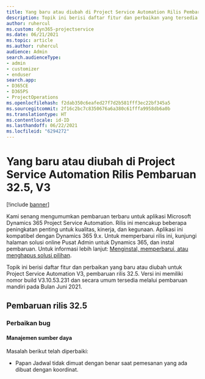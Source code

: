 ```yaml
---
title: Yang baru atau diubah di Project Service Automation Rilis Pembaruan 32.5, V3
description: Topik ini berisi daftar fitur dan perbaikan yang tersedia di Project Service Automation V3, pembaruan rilis 32.5, V3.
author: ruhercul
ms.custom: dyn365-projectservice
ms.date: 06/21/2021
ms.topic: article
ms.author: ruhercul
audience: Admin
search.audienceType:
- admin
- customizer
- enduser
search.app:
- D365CE
- D365PS
- ProjectOperations
ms.openlocfilehash: f2dab350c6eafed27f7d2b581fff3ec22bf345a5
ms.sourcegitcommit: 2f16c2bc7c8350676a6a380c61fffa9958db6a0b
ms.translationtype: HT
ms.contentlocale: id-ID
ms.lasthandoff: 06/22/2021
ms.locfileid: "6294272"
---
```

# <a name="whats-new-or-changed-in-project-service-automation-update-release-325-v3"></a>Yang baru atau diubah di Project Service Automation Rilis Pembaruan 32.5, V3

[!include [banner](../includes/psa-now-project-operations.md)]

Kami senang mengumumkan pembaruan terbaru untuk aplikasi Microsoft Dynamics 365 Project Service Automation. Rilis ini mencakup beberapa peningkatan penting untuk kualitas, kinerja, dan kegunaan. Aplikasi ini kompatibel dengan Dynamics 365 9.x. Untuk memperbarui rilis ini, kunjungi halaman solusi online Pusat Admin untuk Dynamics 365, dan instal pembaruan. Untuk informasi lebih lanjut: [Menginstal, memperbarui, atau menghapus solusi pilihan](/power-platform/admin/install-remove-preferred-solution).

Topik ini berisi daftar fitur dan perbaikan yang baru atau diubah untuk Project Service Automation V3, pembaruan rilis 32.5. Versi ini memiliki nomor build V3.10.53.231 dan secara umum tersedia melalui pembaruan mandiri pada Bulan Juni 2021.

## <a name="update-release-325"></a>Pembaruan rilis 32.5

### <a name="bug-fixes"></a>Perbaikan bug

#### <a name="resource-management"></a>Manajemen sumber daya

Masalah berikut telah diperbaiki:

- Papan Jadwal tidak dimuat dengan benar saat pemesanan yang ada dibuat dengan koordinat.

